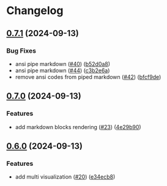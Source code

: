 # Changelog

## [0.7.1](https://github.com/guilhermeprokisch/see/compare/v0.7.0...v0.7.1) (2024-09-13)


### Bug Fixes

* ansi pipe markdown ([#40](https://github.com/guilhermeprokisch/see/issues/40)) ([b52d0a8](https://github.com/guilhermeprokisch/see/commit/b52d0a8705e528bbfa1eb76708bae0266eaac34f))
* ansi pipe markdown ([#44](https://github.com/guilhermeprokisch/see/issues/44)) ([c3b2e6a](https://github.com/guilhermeprokisch/see/commit/c3b2e6af3384add4cb3f6f7a8d4dce3ddc11a2e2))
* remove ansi codes from piped markdown ([#42](https://github.com/guilhermeprokisch/see/issues/42)) ([bfcf9de](https://github.com/guilhermeprokisch/see/commit/bfcf9de4abce3960df3463e1e4868d9048d03f27))

## [0.7.0](https://github.com/guilhermeprokisch/see/compare/v0.6.0...v0.7.0) (2024-09-13)


### Features

* add markdown blocks rendering ([#23](https://github.com/guilhermeprokisch/see/issues/23)) ([4e29b90](https://github.com/guilhermeprokisch/see/commit/4e29b901aa7d3844d7c67cadf958e35139b3b78f))

## [0.6.0](https://github.com/guilhermeprokisch/see/compare/v0.5.3...v0.6.0) (2024-09-13)


### Features

* add multi visualization ([#20](https://github.com/guilhermeprokisch/see/issues/20)) ([e34ecb8](https://github.com/guilhermeprokisch/see/commit/e34ecb8ce576f55eb79cb53bc091d37e811fb259))
